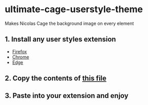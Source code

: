 # ultimate-cage-userstyle-theme
Makes Nicolas Cage the background image on every element

## 1. Install any user styles extension
- [Firefox](https://addons.mozilla.org/en-US/firefox/addon/styl-us/)
- [Chrome](https://chrome.google.com/webstore/detail/stylus/clngdbkpkpeebahjckkjfobafhncgmne?hl=en)
- [Edge](https://microsoftedge.microsoft.com/addons/detail/super-styles/lgcjpmgldoadgddlhigdadahfdecchcp)

## 2. Copy the contents of [this file](./style.css)

## 3. Paste into your extension and enjoy
